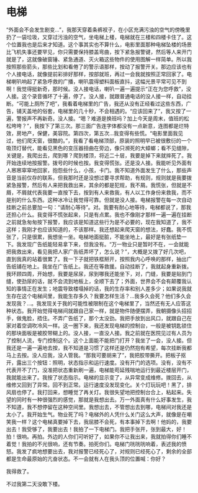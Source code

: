 # 电梯

“外面会不会发生剧变...”，我那天穿着条裤衩子，在小区充满污浊的空气的傍晚里扔了一袋垃圾，又穿过污浊的空气，坐电梯上楼，电梯就在三楼和四楼卡住了。这个位置我也是后来才知道。这个事其实也不算什么，电影里面那种电梯坠楼的场景比飞机失事还要罕见，你只需要保持膝盖弯曲，按下紧急报警键，然后等人来开门就是了，这就像破窗锤、紧急通道、灭火箱这些物件的使用图解一样简单。所以我按照那些箭头，那些比划和看倦了的警示语那样，按动了报警开关。那边应该也有个人接电话，就像提前彩排好那样，按部就班，再过一会我就按照正常回家了。电梯喇叭响起了紧急呼救的广播，喇叭震得塑料面板直抖，这幅光景平常可见不到啊！我觉得挺新奇，那时候。没人接电话，喇叭一遍一遍提示“正在为您呼救”，没人接。这个录音循环了十遍，停了。没人接，就跟普通电话的没人接一样，自动挂断。“可能上厕所了吧”，我看着电梯里的广告，我还从没有正经看过这些东西，广告，铺天盖地的俗套，电梯里的几十秒，不会相遇的。“应该回来了”，我又按了一遍，警报声不再新奇。没人接。“嗯？难道是换班吗？加上今天是周末，值班的松松垮垮？”，我按下了第三次。那三面广告连字体都没有一点新意，连图都是烂特效，房地产，保健，美容院。第四次，第五次...我变得有些慌。“电影里面我见过，他们爬天窗，很酷的。”，我看了看电梯顶部，原装的照明早已被很敷衍的一个吸顶灯替代，能看见黑色的变压器扭曲在旁边，像只濒死的大蟑螂；看不见缝隙，关键是，我爬出去，爬到哪？爬到楼顶，将近二十层，我要是掉下来就摔死了。我开始连续地按报警。拨号的时候也按。我变得慌张。还是没人接。我能听见外面有人窸窸窣窣地回家，抱怨些什么，小孩，卡门。我不知道外面发生了什么，那些声音是当前仅存的联系，但我那时还是没想过要寻求帮助，有规则，规则就是我要拨紧急报警，然后有人来把我救出来，其余的都是犯规，我不屑。我慌张，但就是不屑，不屑就代表我要一直按下去，按到有人来救我，有人以工作身份来救我，而不是别的什么东西。这种冰冷让我觉得可靠。但就是没人接。电梯报警在每一次自动挂断之前总要加一句：“请耐心等待”。对。我要有耐心地等待，电梯都说了，那我还担心什么。我变得不慌张起来，只是有点累。我也不像刚才那样一遍一遍在挂断之前就急匆匆按下报警，我应该是知道这些行为是不必要的，现在我知道了，我不这样；我刚才也应该知道的，不该那样。我还想起来爬天窗的想法，好蠢。我不慌张了，只是很累，我想坐一坐。电梯地面挺脏，不能坐地上，最好是有张纸垫一下。我发现广告纸能轻易拿下来，但我没有。“万一物业只是暂时不在，一会就能把我救出来，看见我把人家广告纸弄坏了，怎么说？”，大概是又拨了好几次吧，直到我真的站着很累了。我一下子就把铁框掰开，按照我内心呼唤的那样，抽出广告纸铺在地上。我坐在广告纸上。我还在等救援。自动挂断了，我就起身重新拨。我环顾四周，开始想，我要是尿尿，尿到哪我还能坐下，对，门缝，我要是贴到门缝，使劲尿的话，就不会流到地板上，全顺下去了；外面，世界会不会有颠覆我认知的事情正在发生；地震导致楼塌掉的话，我的生存率和别人差多少；如果说我就生存在这个电梯间里，我能生存多久？我要怎样生活？...我多久会死？他们多久会发现我？...。我发现关于我的可能性被限制在这个电梯里了，当然还有无人应答这种状态。我开始觉得电梯间就跟自己家一样，就是物件随便摆弄，我朝摄像头招招手，做鬼脸，捂住。不弄广告纸了，那个太没劲。我把手放到出风口，就跟自己在家对着空调吹冷风一样。这一圈下来，我还发现电梯的控制台，一般是被钥匙锁住的那块面板是被胶带糊上的。没人接，一直没人接。我之前就在医院见过有人员为了控制人流，专门控制这个。这个上面能不能把门打开？我坐了一会，没人接。但我还是一遍一遍地去按，我不知道是习惯了这样还是仍然抱有希望，每次挂断我都马上去按。没人应我，没人管我。“那我可要胡来了”，我把胶带撕开。把板子抠开，露出三个按钮：照明，状态指示和运行速度。没有开门的选项。没有，没有不代表开不了门，没准把状态重新刷一遍，电梯能苟延残喘地运行到最近楼层开门，我就能出来了。我按了状态指示。电梯的显示变了，从异常变成维修。拨回去，从维修又回到了异常。回不到正常。运行速度没发现变化。关个灯玩玩吧！黑了，排风扇也停了。我打回来，想睡觉了再关灯。我很失望地把控制台合上，粘起来。失望的同时有一种很强烈的感觉，那就是我想出去。万一外面真有什么好事发生，我不知道，我不想停留在这种空间里。我想出去，不管想出去到哪，电梯间对我还是太小了。我开始生气。物业死了吗？电梯外的人凭什么关门这么大声，就像是在嘲笑我一样？这个电梯真要掉下去，我屈膝不会死，有本事掉下去啊！他妈的，我要出去！我受够了，我要出去！我拍了一下电梯门。我把手张开，张到最大，好！拍！很响。再拍。外边的人你们可听好了，如果你不让我出来，我就拍得你们睡不着觉！我拍的不光很响，还有节奏。拍死你们。电梯门咣咣咣响着，表述我的愤怒。我发了疯地想要出去，我对报警已经死心了，对规则已经死心了，剩余的全部都是生命最原始的亢奋状态。不一会就有人在我头顶的位置喊：你好？

我得救了。

不过我第二天没敢下楼。
